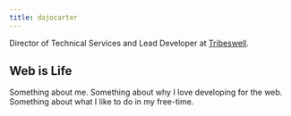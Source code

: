 ```yaml
---
title: dajocarter
---
```


Director of Technical Services and Lead Developer at [Tribeswell](//tribeswell.com).

## Web is Life

Something about me. Something about why I love developing for the web. Something about what I like to do in my free-time.